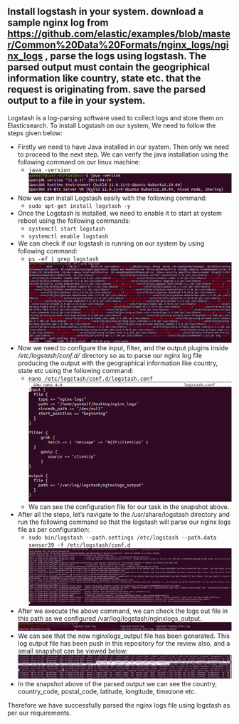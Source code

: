 ## Install logstash in your system. download a sample nginx log from https://github.com/elastic/examples/blob/master/Common%20Data%20Formats/nginx_logs/nginx_logs , parse the logs using logstash. The parsed output must contain the geogriphical information like country, state etc. that the request is originating from. save the parsed output to a file in your system.

Logstash is a log-parsing software used to collect logs and store them on Elasticsearch.
To install Logstash on our system, We need to follow the steps given below:
- Firstly we need to have Java installed in our system. Then only we need to proceed to the next step. We can verify the java installation using the following command on our linux machine:
  - `java -version`<br/>
  ![verify java](https://github.com/LF-DevOps-Intern/5_3_logging_reporting-vikram-rikeshkarma/blob/main/Qno4/snapshots/verify%20java.png)
- Now we can install Logstash easily with the following command:
  - `sudo apt-get install logstash -y`
- Once the Logstash is installed, we need to enable it to start at system reboot using the following commands:
  - `systemctl start logstash`
  - `systemctl enable logstash`
- We can check if our logstash is running on our system by using following command:
  - `ps -ef | grep logstash`<br/>
  ![verifying logstash](https://github.com/LF-DevOps-Intern/5_3_logging_reporting-vikram-rikeshkarma/blob/main/Qno4/snapshots/verifying%20logstash.png)
- Now we need to configure the input, filter, and the output plugins inside _/etc/logstash/conf.d/_ directory so as to parse our nginx log file producing the output with the geographical information like country, state etc using the following command:
  - `nano /etc/logstash/conf.d/logstash.conf`<br/>
  ![logstash configuration file](https://github.com/LF-DevOps-Intern/5_3_logging_reporting-vikram-rikeshkarma/blob/main/Qno4/snapshots/logstash%20configuration%20file.png)
  - We can see the configuration file for our task in the snapshot above.
- After all the steps, let’s navigate to the /usr/share/logstash directory and run the following command so that the logstash will parse our nginx logs file as per configuration:
  - `sudo bin/logstash --path.settings /etc/logstash --path.data sensor39 -f /etc/logstash/conf.d`<br/>
  ![running a parsing command](https://github.com/LF-DevOps-Intern/5_3_logging_reporting-vikram-rikeshkarma/blob/main/Qno4/snapshots/running%20a%20parsing%20command.png)
- After we execute the above command, we can check the logs out file in this path as we configured /var/log/logstash/nginxlogs_output.<br/>
  ![checking our log output file](https://github.com/LF-DevOps-Intern/5_3_logging_reporting-vikram-rikeshkarma/blob/main/Qno4/snapshots/checking%20our%20log%20output%20file.png)
- We can see that the new nginxlogs_output file has been generated. This log output file has been push in this repository for the review also, and a small snapshot can be viewed below:<br/>
  ![log output](https://github.com/LF-DevOps-Intern/5_3_logging_reporting-vikram-rikeshkarma/blob/main/Qno4/snapshots/logs%20output.png)
- In the snapshot above of the parsed output we can see the country, country_code, postal_code, latitude, longitude, timezone etc.

Therefore we have successfully parsed the nginx logs file using logstash as per our requirements.
